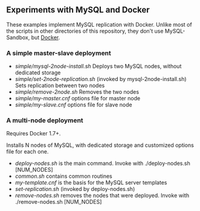 ## Experiments with MySQL and Docker

These examples implement MySQL replication with Docker. Unlike most of the scripts in other directories of this repository, they don't use MySQL-Sandbox, but [Docker](https://www.docker.com/).

### A simple master-slave deployment

* *simple/mysql-2node-install.sh* Deploys two MySQL nodes, without dedicated storage
* *simple/set-2node-replication.sh* (invoked by mysql-2node-install.sh) Sets replication between two nodes
* *simple/remove-2node.sh* Removes the two nodes
* *simple/my-master.cnf* options file for master node
* *simple/my-slave.cnf* options file for slave node

### A multi-node deployment 

Requires Docker 1.7+.

Installs N nodes of MySQL, with dedicated storage and customized options file for each one.

* *deploy-nodes.sh* is the main command. Invoke with ./deploy-nodes.sh [NUM_NODES]
* *common.sh* contains common routines
* *my-template.cnf* is the basis for the MySQL server templates
* *set-replication.sh* (invoked by deploy-nodes.sh) 
* *remove-nodes.sh* removes the nodes that were deployed. Invoke with ./remove-nodes.sh [NUM_NODES]

